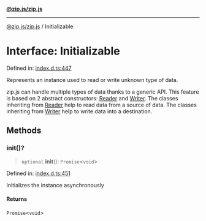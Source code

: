 [**@zip.js/zip.js**](../README.md)

***

[@zip.js/zip.js](../globals.md) / Initializable

# Interface: Initializable

Defined in: [index.d.ts:447](https://github.com/gildas-lormeau/zip.js/blob/f3a32a7ff6dfd704bbdd861b62eec086ef8a7c94/index.d.ts#L447)

Represents an instance used to read or write unknown type of data.

zip.js can handle multiple types of data thanks to a generic API. This feature is based on 2 abstract constructors: [Reader](../classes/Reader.md) and [Writer](../classes/Writer.md).
The classes inheriting from [Reader](../classes/Reader.md) help to read data from a source of data. The classes inheriting from [Writer](../classes/Writer.md) help to write data into a destination.

## Methods

### init()?

> `optional` **init**(): `Promise`\<`void`\>

Defined in: [index.d.ts:451](https://github.com/gildas-lormeau/zip.js/blob/f3a32a7ff6dfd704bbdd861b62eec086ef8a7c94/index.d.ts#L451)

Initializes the instance asynchronously

#### Returns

`Promise`\<`void`\>
